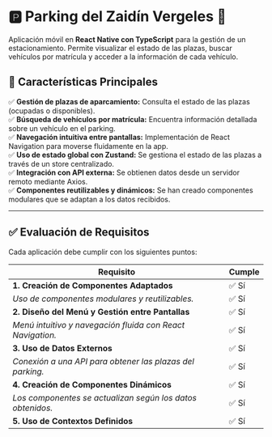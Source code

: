 # 🅿️ Parking del Zaidín Vergeles 🚗

Aplicación móvil en **React Native con TypeScript** para la gestión de un estacionamiento. Permite visualizar el estado de las plazas, buscar vehículos por matrícula y acceder a la información de cada vehículo.

## 📜 Características Principales

✅ **Gestión de plazas de aparcamiento:** Consulta el estado de las plazas (ocupadas o disponibles).  
✅ **Búsqueda de vehículos por matrícula:** Encuentra información detallada sobre un vehículo en el parking.  
✅ **Navegación intuitiva entre pantallas:** Implementación de React Navigation para moverse fluidamente en la app.  
✅ **Uso de estado global con Zustand:** Se gestiona el estado de las plazas a través de un store centralizado.  
✅ **Integración con API externa:** Se obtienen datos desde un servidor remoto mediante Axios.  
✅ **Componentes reutilizables y dinámicos:** Se han creado componentes modulares que se adaptan a los datos recibidos.

---

## ✅ Evaluación de Requisitos

Cada aplicación debe cumplir con los siguientes puntos:

| **Requisito** | **Cumple** |
|--------------|-----------|
| **1. Creación de Componentes Adaptados** | ✅ Sí |
| *Uso de componentes modulares y reutilizables.* | ✅ Sí |
| **2. Diseño del Menú y Gestión entre Pantallas** | ✅ Sí |
| *Menú intuitivo y navegación fluida con React Navigation.* | ✅ Sí |
| **3. Uso de Datos Externos** | ✅ Sí |
| *Conexión a una API para obtener las plazas del parking.* | ✅ Sí |
| **4. Creación de Componentes Dinámicos** | ✅ Sí |
| *Los componentes se actualizan según los datos obtenidos.* | ✅ Sí |
| **5. Uso de Contextos Definidos** | ✅ Sí |

